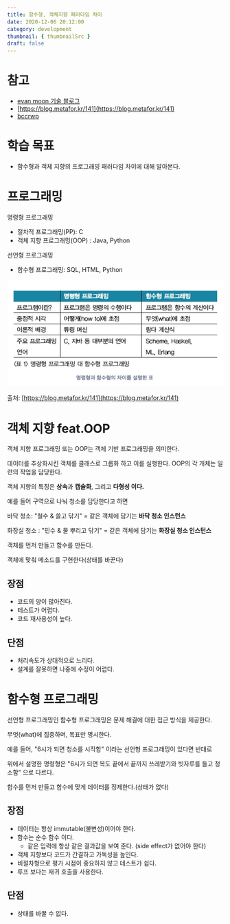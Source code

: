 ```yaml
---
title: 함수형, 객체지향 패러다임 차이
date: 2020-12-06 20:12:00
category: development
thumbnail: { thumbnailSrc }
draft: false
---
```


# 참고

- [evan moon 기술 블로그](https://evan-moon.github.io/2019/08/24/what-is-object-oriented-programming/)
- [https://blog.metafor.kr/141](https://blog.metafor.kr/141)
- [bccrwp](https://ko.bccrwp.org/compare/difference-between-oop-and-functional-programming-fc991b/)

# 학습 목표

- 함수형과 객체 지향의 프로그래밍 패러다임 차이에 대해 알아본다.

# 프로그래밍

명령형 프로그래밍

- 절차적 프로그래밍(PP): C
- 객체 지향 프로그래밍(OOP) : Java, Python

선언형 프로그래밍

- 함수형 프로그래밍:  SQL, HTML, Python

![oop](./images/oop/1.png)

출처: [https://blog.metafor.kr/141](https://blog.metafor.kr/141)

# 객체 지향 feat.OOP

객체 지향 프로그래밍 또는 OOP는 객체 기반 프로그래밍을 의미한다.

데이터를 추상화시킨 객체를 클래스로 그룹화 하고 이를 실행한다. OOP의 각 개체는 일련의 작업을 담당한다.

객체 지향의 특징은 **상속**과 **캡슐화**, 그리고 **다형성 이다.**

예를 들어 구역으로 나눠 청소를 담당한다고 하면

바닥 청소: "철수 & 쓸고 닦기" = 같은 객체에 담기는 **바닥 청소 인스턴스**

화장실 청소 : "민수 & 물 뿌리고 닦기" = 같은 객체에 담기는 **화장실 청소 인스턴스**

객체를 먼저 만들고 함수를 만든다.

객체에 맞춰 메소드를 구현한다(상태를 바꾼다)

## 장점

- 코드의 양이 많아진다.
- 테스트가 어렵다.
- 코드 재사용성이 높다.

## 단점

- 처리속도가 상대적으로 느리다.
- 설계를 잘못하면 나중에 수정이 어렵다.

# 함수형 프로그래밍

선언형 프로그래밍인 함수형 프로그래밍은 문제 해결에 대한 접근 방식을 제공한다.

무엇(what)에 집중하며, 목표만 명시한다.

예를 들어, "6시가 되면 청소를 시작함" 이라는 선언형 프로그래밍이 있다면 반대로

위에서 설명한 명령형은 "6시가 되면 복도 끝에서 끝까지 쓰레받기와 빗자루를 들고 청소함" 으로 다르다.

함수를 먼저 만들고 함수에 맞게 데이터를 정제한다.(상태가 없다)

## 장점

- 데이터는 항상 immutable(불변성)이어야 한다.
- 함수는 순수 함수 이다.
    - 같은 입력에 항상 같은 결과값을 보여 준다. (side effect가 없어야 한다)
- 객체 지향보다 코드가 간결하고 가독성을 높인다.
- 비절차형으로 평가 시점이 중요하지 않고 테스트가 쉽다.
- 루프 보다는 재귀 호출을 사용한다.

## 단점

- 상태를 바꿀 수 없다.